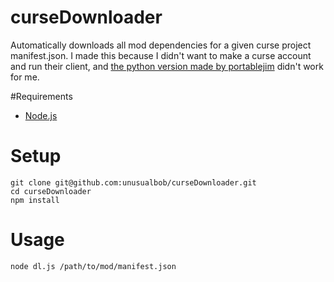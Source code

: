 # curseDownloader
Automatically downloads all mod dependencies for a given curse project manifest.json. I made this because I didn't want to make a curse account and run their client, and [the python version made by portablejim](https://github.com/portablejim/curseDownloader) didn't work for me.

#Requirements
* [Node.js](https://nodejs.org/)

# Setup
```
git clone git@github.com:unusualbob/curseDownloader.git
cd curseDownloader
npm install
```
# Usage
```
node dl.js /path/to/mod/manifest.json
```
